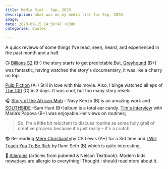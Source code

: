 ```yaml
---
title: Media Diet - Sep, 2020
description: what was on my media list for Sep, 2020.
image: 
date: 2020-09-15 14:30:47 +0300
categories: Quotes

---
```


A quick reviews of some things I’ve read, seen, heard, and experienced in the past month and a half.
<!-- more -->

📺  [Billions S2](h) (B-) the story starts to get predictable.But, [Greyhound](h) (B+) was fantastic, having watched the story's documentary, it was like a cherry on top.

[Pulp Fiction](h) (A-) Still in love with this movie. Also, I binge watched all eps of [The 100](h) (C) in 3 days. It was cool, but too many story resets.


🎧 [Story of the African Mob](h) - Navy Kenzo (B) is an amazing work and [SOUTHSIDE](h) -Sam Hunt (B+)album is  a total ear candy. [Tim's interview](h) with Maria’s Papova (B+) was enjoyable.Her views on routines;

> So, I'm a little bit reluctant to discuss routine as some holy grail of creative process because it's just really – it's a crutch.


📚 Re-reading [Mere Christianity](h)by CS.Lewis (A+) for a 3rd time and [I Will Teach You To Be Rich](h) by Rami Seth (B) which is quite interesting. 

🔗 [Allergies](h) (articles from pubmed & Nelson Textbook). Modern kids nowadays are allergic to everything! Thought i should read more about it.


